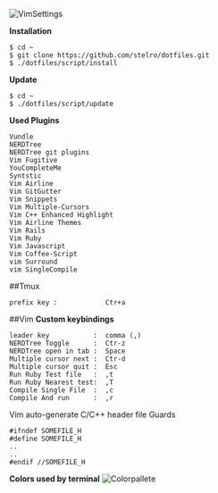 ![VimSettings](http://s16.postimg.org/rx6kfhm6t/vimsettings.png)

**Installation**
```
$ cd ~
$ git clone https://github.com/stelro/dotfiles.git
$ ./dotfiles/script/install
```

**Update**
```
$ cd ~
$ ./dotfiles/script/update
```

**Used Plugins**
```
Vundle
NERDTree
NERDTree git plugins
Vim Fugitive
YouCompleteMe
Syntstic
Vim Airline
Vim GitGutter
Vim Snippets
Vim Multiple-Cursors
Vim C++ Enhanced Highlight
Vim Airline Themes
Vim Rails
Vim Ruby
Vim Javascript
Vim Coffee-Script
vim Surround
vim SingleCompile
```

##Tmux
```
prefix key :			Ctr+a
```
##Vim
**Custom keybindings**
```
leader key           :	comma (,)
NERDTree Toggle      :  Ctr-z
NERDTree open in tab :	Space
Multiple cursor next :	Ctr-d
Multiple cursor quit :	Esc
Run Ruby Test file	 :  ,t
Run Ruby Nearest test:	,T
Compile Single File	 :  ,c
Compile And run		 :  ,r
```

Vim auto-generate C/C++ header file Guards
```
#ifndef SOMEFILE_H	
#define SOMEFILE_H
..
..
#endif //SOMEFILE_H
```



**Colors used by terminal**
![Colorpallete](http://s10.postimg.org/bknlpcwrt/pallete.png)
